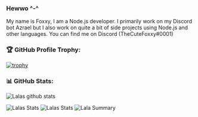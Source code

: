### Hewwo ^-^
My name is Foxxy, I am a Node.js developer. I primarily work on my Discord bot Azrael but I also work on quite a bit of side projects using Node.js and other languages. You can find me on Discord (TheCuteFoxxy#0001)

### 🏆 GitHub Profile Trophy:
[![trophy](https://github-profile-trophy.vercel.app/?username=thecutefoxxy&column=8&theme=discord&no-frame=true&no-bg=true)](https://github.com/ryo-ma/github-profile-trophy)


### 📊 GitHub Stats:
![Lalas github stats](https://github-readme-stats.vercel.app/api?username=thecutefoxxy&theme=radical&show_icons=true&count_private=true)
  
 
![Lalas Stats](https://github-profile-summary-cards.vercel.app/api/cards/repos-per-language?username=thecutefoxxy&theme=solarized_dark)
![Lalas Stats](https://github-profile-summary-cards.vercel.app/api/cards/most-commit-language?username=thecutefoxxy&theme=solarized_dark)
![Lala Summary](https://github-profile-summary-cards.vercel.app/api/cards/profile-details?username=thecutefoxxytheme=solarized_dark)

